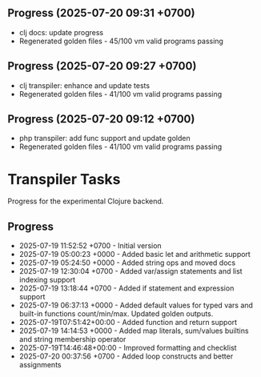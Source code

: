 ## Progress (2025-07-20 09:31 +0700)
- clj docs: update progress
- Regenerated golden files - 45/100 vm valid programs passing

## Progress (2025-07-20 09:27 +0700)
- clj transpiler: enhance and update tests
- Regenerated golden files - 41/100 vm valid programs passing

## Progress (2025-07-20 09:12 +0700)
- php transpiler: add func support and update golden
- Regenerated golden files - 41/100 vm valid programs passing

# Transpiler Tasks

Progress for the experimental Clojure backend.

## Progress

- 2025-07-19 11:52:52 +0700 - Initial version
- 2025-07-19 05:00:23 +0000 - Added basic let and arithmetic support
- 2025-07-19 05:24:50 +0000 - Added string ops and moved docs
- 2025-07-19 12:30:04 +0700 - Added var/assign statements and list indexing support
- 2025-07-19 13:18:44 +0700 - Added if statement and expression support
- 2025-07-19 06:37:13 +0000 - Added default values for typed vars and built-in functions count/min/max. Updated golden outputs.
- 2025-07-19T07:51:42+00:00 - Added function and return support
- 2025-07-19 14:14:53 +0000 - Added map literals, sum/values builtins and string membership operator
- 2025-07-19T14:46:48+00:00 - Improved formatting and checklist
- 2025-07-20 00:37:56 +0700 - Added loop constructs and better assignments
